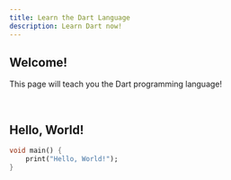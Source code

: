 ```yaml
---
title: Learn the Dart Language
description: Learn Dart now!
---
```


## Welcome!

This page will teach you the Dart programming language!

<br>

## Hello, World!

```dart
void main() {
    print("Hello, World!");
}
```
